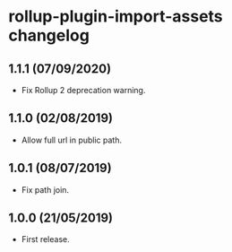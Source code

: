 # rollup-plugin-import-assets changelog

## 1.1.1 (07/09/2020)
* Fix Rollup 2 deprecation warning.

## 1.1.0 (02/08/2019)

* Allow full url in public path.

## 1.0.1 (08/07/2019)

* Fix path join.

## 1.0.0 (21/05/2019)

* First release.
